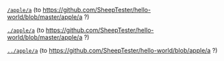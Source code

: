 [`/apple/a`](/apple/a) (to https://github.com/SheepTester/hello-world/blob/master/apple/a ?)

[`./apple/a`](./apple/a) (to https://github.com/SheepTester/hello-world/blob/master/apple/a ?)

[`../apple/a`](../apple/a) (to https://github.com/SheepTester/hello-world/blob/apple/a ?)
